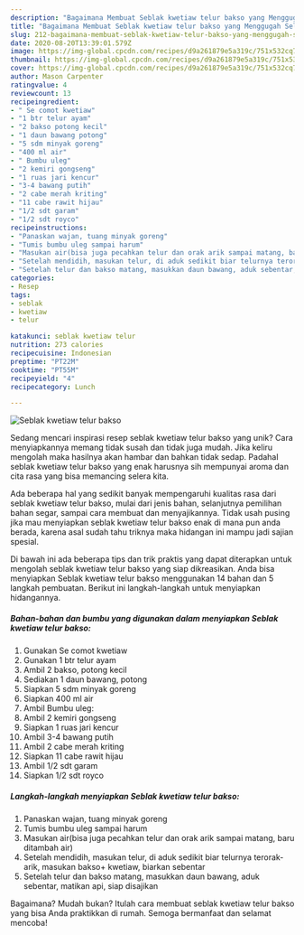 ```yaml
---
description: "Bagaimana Membuat Seblak kwetiaw telur bakso yang Menggugah Selera"
title: "Bagaimana Membuat Seblak kwetiaw telur bakso yang Menggugah Selera"
slug: 212-bagaimana-membuat-seblak-kwetiaw-telur-bakso-yang-menggugah-selera
date: 2020-08-20T13:39:01.579Z
image: https://img-global.cpcdn.com/recipes/d9a261879e5a319c/751x532cq70/seblak-kwetiaw-telur-bakso-foto-resep-utama.jpg
thumbnail: https://img-global.cpcdn.com/recipes/d9a261879e5a319c/751x532cq70/seblak-kwetiaw-telur-bakso-foto-resep-utama.jpg
cover: https://img-global.cpcdn.com/recipes/d9a261879e5a319c/751x532cq70/seblak-kwetiaw-telur-bakso-foto-resep-utama.jpg
author: Mason Carpenter
ratingvalue: 4
reviewcount: 13
recipeingredient:
- " Se comot kwetiaw"
- "1 btr telur ayam"
- "2 bakso potong kecil"
- "1 daun bawang potong"
- "5 sdm minyak goreng"
- "400 ml air"
- " Bumbu uleg"
- "2 kemiri gongseng"
- "1 ruas jari kencur"
- "3-4 bawang putih"
- "2 cabe merah kriting"
- "11 cabe rawit hijau"
- "1/2 sdt garam"
- "1/2 sdt royco"
recipeinstructions:
- "Panaskan wajan, tuang minyak goreng"
- "Tumis bumbu uleg sampai harum"
- "Masukan air(bisa juga pecahkan telur dan orak arik sampai matang, baru ditambah air)"
- "Setelah mendidih, masukan telur, di aduk sedikit biar telurnya terorak-arik, masukan bakso+ kwetiaw, biarkan sebentar"
- "Setelah telur dan bakso matang, masukkan daun bawang, aduk sebentar, matikan api, siap disajikan"
categories:
- Resep
tags:
- seblak
- kwetiaw
- telur

katakunci: seblak kwetiaw telur 
nutrition: 273 calories
recipecuisine: Indonesian
preptime: "PT22M"
cooktime: "PT55M"
recipeyield: "4"
recipecategory: Lunch

---
```



![Seblak kwetiaw telur bakso](https://img-global.cpcdn.com/recipes/d9a261879e5a319c/751x532cq70/seblak-kwetiaw-telur-bakso-foto-resep-utama.jpg)

Sedang mencari inspirasi resep seblak kwetiaw telur bakso yang unik? Cara menyiapkannya memang tidak susah dan tidak juga mudah. Jika keliru mengolah maka hasilnya akan hambar dan bahkan tidak sedap. Padahal seblak kwetiaw telur bakso yang enak harusnya sih mempunyai aroma dan cita rasa yang bisa memancing selera kita.

Ada beberapa hal yang sedikit banyak mempengaruhi kualitas rasa dari seblak kwetiaw telur bakso, mulai dari jenis bahan, selanjutnya pemilihan bahan segar, sampai cara membuat dan menyajikannya. Tidak usah pusing jika mau menyiapkan seblak kwetiaw telur bakso enak di mana pun anda berada, karena asal sudah tahu triknya maka hidangan ini mampu jadi sajian spesial.




Di bawah ini ada beberapa tips dan trik praktis yang dapat diterapkan untuk mengolah seblak kwetiaw telur bakso yang siap dikreasikan. Anda bisa menyiapkan Seblak kwetiaw telur bakso menggunakan 14 bahan dan 5 langkah pembuatan. Berikut ini langkah-langkah untuk menyiapkan hidangannya.

<!--inarticleads1-->

##### Bahan-bahan dan bumbu yang digunakan dalam menyiapkan Seblak kwetiaw telur bakso:

1. Gunakan  Se comot kwetiaw
1. Gunakan 1 btr telur ayam
1. Ambil 2 bakso, potong kecil
1. Sediakan 1 daun bawang, potong
1. Siapkan 5 sdm minyak goreng
1. Siapkan 400 ml air
1. Ambil  Bumbu uleg:
1. Ambil 2 kemiri gongseng
1. Siapkan 1 ruas jari kencur
1. Ambil 3-4 bawang putih
1. Ambil 2 cabe merah kriting
1. Siapkan 11 cabe rawit hijau
1. Ambil 1/2 sdt garam
1. Siapkan 1/2 sdt royco




<!--inarticleads2-->

##### Langkah-langkah menyiapkan Seblak kwetiaw telur bakso:

1. Panaskan wajan, tuang minyak goreng
1. Tumis bumbu uleg sampai harum
1. Masukan air(bisa juga pecahkan telur dan orak arik sampai matang, baru ditambah air)
1. Setelah mendidih, masukan telur, di aduk sedikit biar telurnya terorak-arik, masukan bakso+ kwetiaw, biarkan sebentar
1. Setelah telur dan bakso matang, masukkan daun bawang, aduk sebentar, matikan api, siap disajikan




Bagaimana? Mudah bukan? Itulah cara membuat seblak kwetiaw telur bakso yang bisa Anda praktikkan di rumah. Semoga bermanfaat dan selamat mencoba!
